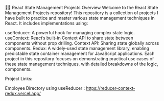 🧑‍💻 React State Management Projects
Overview
Welcome to the React State Management Projects repository! This repository is a collection of projects I have built to practice and master various state management techniques in React. It includes implementations using:

useReducer: A powerful hook for managing complex state logic.
useContext: React’s built-in Context API to share state between components without prop drilling.
Context API: Sharing state globally across components.
Redux: A widely-used state management library, enabling predictable state container management for JavaScript applications.
Each project in this repository focuses on demonstrating practical use cases of these state management techniques, with detailed breakdowns of the logic, components.

Project Links:

Employee Directory using useReducer : https://reducer-context-redux.vercel.app/
